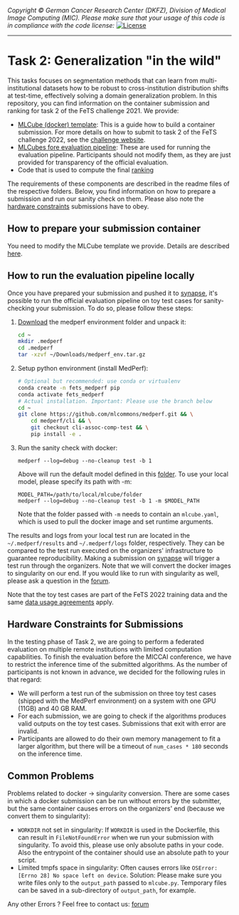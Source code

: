 _Copyright © German Cancer Research Center (DKFZ), Division of Medical Image Computing (MIC). Please make sure that your usage of this code is in compliance with the code license:_
[![License](https://img.shields.io/badge/License-Apache%202.0-blue.svg)](./LICENSE)

---

# Task 2: Generalization "in the wild"

This tasks focuses on segmentation methods that can learn from multi-institutional datasets how to be robust to cross-institution distribution shifts at test-time, effectively solving a domain generalization problem. In this repository, you can find information on the container submission and ranking for task 2 of the FeTS challenge 2021. We provide:

- [MLCube (docker) template](mlcubes/model): This is a guide how to build a container submission. For more details on how to submit to task 2 of the FeTS challenge 2022, see the [challenge website](https://www.synapse.org/#!Synapse:syn28546456/wiki/617255).
- [MLCubes fore evaluation pipeline](mlcubes): These are used for running the evaluation pipeline. Participants should not modify them, as they are just provided for transparency of the official evaluation.
- Code that is used to compute the final [ranking](ranking)

The requirements of these components are described in the readme files of the respective folders. Below, you find information on how to prepare a submission and run our sanity check on them. Please also note the [hardware constraints](#hardware-constraints-for-submissions) submissions have to obey.

## How to prepare your submission container

You need to modify the MLCube template we provide. Details are described [here](mlcubes/model).

## How to run the evaluation pipeline locally

Once you have prepared your submission and pushed it to [synapse](https://www.synapse.org/#!Synapse:syn28546456/wiki/617255), it's possible to run the official evaluation pipeline on toy test cases for sanity-checking your submission. To do so, please follow these steps:

1. [Download](https://hub.dkfz.de/s/Ctb6bQ7mbiwM6Af) the medperf environment folder and unpack it:
    ```bash
    cd ~
    mkdir .medperf
    cd .medperf
    tar -xzvf ~/Downloads/medperf_env.tar.gz
    ```
2. Setup python environment (install MedPerf):
    ```bash
    # Optional but recommended: use conda or virtualenv
    conda create -n fets_medperf pip
    conda activate fets_medperf
    # Actual installation. Important: Please use the branch below
    cd ~
    git clone https://github.com/mlcommons/medperf.git && \
        cd medperf/cli && \
        git checkout cli-assoc-comp-test && \
        pip install -e .
    ```
3. Run the sanity check with docker:
    ```
    medperf --log=debug --no-cleanup test -b 1
    ```
    Above will run the default model defined in this [folder](mlcubes/model/mlcube/). To use your local model, please specify its path with -m:
    ```
    MODEL_PATH=/path/to/local/mlcube/folder
    medperf --log=debug --no-cleanup test -b 1 -m $MODEL_PATH
    ```
    Note that the folder passed with `-m` needs to contain an `mlcube.yaml`, which is used to pull the docker image and set runtime arguments.

The results and logs from your local test run are located in the `~/.medperf/results` and `~/.medperf/logs` folder, respectively. They can be compared to the test run executed on the organizers' infrastructure to guarantee reproducibility. Making a submission on [synapse](https://www.synapse.org/#!Synapse:syn28546456/wiki/617255) will trigger a test run through the organizers. Note that we will convert the docker images to singularity on our end. If you would like to run with singularity as well, please ask a question in the [forum](https://www.synapse.org/#!Synapse:syn28546456/discussion/default).

Note that the toy test cases are part of the FeTS 2022 training data and the same [data usage agreements](https://www.synapse.org/#!Synapse:syn28546456/wiki/617246) apply.

## Hardware Constraints for Submissions

In the testing phase of Task 2, we are going to perform a federated evaluation on multiple remote institutions with limited computation capabilities. To finish the evaluation before the MICCAI conference, we have to restrict the inference time of the submitted algorithms. As the number of participants is not known in advance, we decided for the following rules in that regard:

- We will perform a test run of the submission on three toy test cases (shipped with the MedPerf environment) on a system with one GPU (11GB) and 40 GB RAM.
- For each submission, we are going to check if the algorithms produces valid outputs on the toy test cases. Submissions that exit with error are invalid.
- Participants are allowed to do their own memory management to fit a larger algorithm, but there will be a timeout of `num_cases * 180` seconds on the inference time.
<!-- - After conversion to a singularity image file, each submission has to be smaller than 12GB. Participants will be notified if this limit is exceeded during the test run. -->

## Common Problems

Problems related to docker -> singularity conversion. There are some cases in which a docker submission can be run without errors by the submitter, but the same container causes errors on the organizers' end (because we convert them to singularity):
- `WORKDIR` not set in singularity: If `WORKDIR` is used in the Dockerfile, this can result in `FileNotFoundError` when we run your submission with singularity. To avoid this, please use only absolute paths in your code. Also the entrypoint of the container should use an absolute path to your script.
- Limited tmpfs space in singularity: Often causes errors like `OSError: [Errno 28] No space left on device`. Solution: Please make sure you write files only to the `output_path` passed to `mlcube.py`. Temporary files can be saved in a sub-directory of `output_path`, for example.

Any other Errors ? Feel free to contact us: [forum](https://www.synapse.org/#!Synapse:syn28546456/discussion/default)
